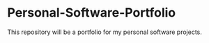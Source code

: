 # Personal-Software-Portfolio
 This repository will be a portfolio for my personal software projects.
